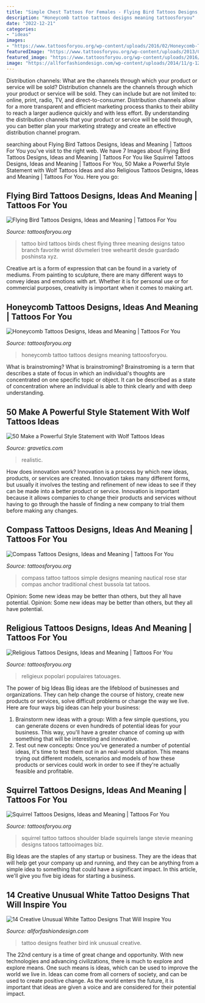 ```yaml
---
title: "Simple Chest Tattoos For Females - Flying Bird Tattoos Designs, Ideas And Meaning"
description: "Honeycomb tattoo tattoos designs meaning tattoosforyou"
date: "2022-12-21"
categories:
- "ideas"
images:
- "https://www.tattoosforyou.org/wp-content/uploads/2016/02/Honeycomb-Tattoo-Designs.jpg"
featuredImage: "https://www.tattoosforyou.org/wp-content/uploads/2013/09/Religious-Tattoo-Sleeve-768x1024.jpg"
featured_image: "https://www.tattoosforyou.org/wp-content/uploads/2016/02/Squirrel-Tattoos.jpg"
image: "https://allforfashiondesign.com/wp-content/uploads/2014/11/g-12.jpg"
---
```



Distribution channels: What are the channels through which your product or service will be sold?
Distribution channels are the channels through which your product or service will be sold. They can include but are not limited to: online, print, radio, TV, and direct-to-consumer. Distribution channels allow for a more transparent and efficient marketing process thanks to their ability to reach a larger audience quickly and with less effort. By understanding the distribution channels that your product or service will be sold through, you can better plan your marketing strategy and create an effective distribution channel program.

	

		
searching about Flying Bird Tattoos Designs, Ideas and Meaning | Tattoos For You you've visit to the right web. We have 7 Images about Flying Bird Tattoos Designs, Ideas and Meaning | Tattoos For You like Squirrel Tattoos Designs, Ideas and Meaning | Tattoos For You, 50 Make a Powerful Style Statement with Wolf Tattoos Ideas and also Religious Tattoos Designs, Ideas and Meaning | Tattoos For You. Here you go:
		
    
## Flying Bird Tattoos Designs, Ideas And Meaning | Tattoos For You

<img loading=lazy src="https://www.tattoosforyou.org/wp-content/uploads/2016/09/Flying-Bird-Tattoo-on-Chest.jpg" onerror="this.onerror=null;this.src='https://tse3.mm.bing.net/th?id=OIP.JQCCxe1pd2inqjPS83BEfAHaJ4&amp;pid=15.1';" alt="Flying Bird Tattoos Designs, Ideas and Meaning | Tattoos For You">

_Source: tattoosforyou.org_

>tattoo bird tattoos birds chest flying three meaning designs tatoo branch favorite wrist dövmeleri tree weheartit desde guardado poshinsta xyz. 

	

Creative art is a form of expression that can be found in a variety of mediums. From painting to sculpture, there are many different ways to convey ideas and emotions with art. Whether it is for personal use or for commercial purposes, creativity is important when it comes to making art.

    
## Honeycomb Tattoos Designs, Ideas And Meaning | Tattoos For You

<img loading=lazy src="https://www.tattoosforyou.org/wp-content/uploads/2016/02/Honeycomb-Tattoo-Designs.jpg" onerror="this.onerror=null;this.src='https://tse4.mm.bing.net/th?id=OIP.a2uNcR_gKGsJKA0T9InftAHaJ4&amp;pid=15.1';" alt="Honeycomb Tattoos Designs, Ideas and Meaning | Tattoos For You">

_Source: tattoosforyou.org_

>honeycomb tattoo tattoos designs meaning tattoosforyou. 

	

What is brainstroming?
What is brainstroming? Brainstroming is a term that describes a state of focus in which an individual's thoughts are concentrated on one specific topic or object. It can be described as a state of concentration where an individual is able to think clearly and with deep understanding.

    
## 50 Make A Powerful Style Statement With Wolf Tattoos Ideas

<img loading=lazy src="https://www.gravetics.com/wp-content/uploads/2017/04/Realistic-wolf-tattoo-wolftattoos.jpg" onerror="this.onerror=null;this.src='https://tse1.mm.bing.net/th?id=OIP.10q-Lq3dROJgsw-wsm2MpgHaHa&amp;pid=15.1';" alt="50 Make a Powerful Style Statement with Wolf Tattoos Ideas">

_Source: gravetics.com_

>realistic. 

	

How does innovation work?
Innovation is a process by which new ideas, products, or services are created. Innovation takes many different forms, but usually it involves the testing and refinement of new ideas to see if they can be made into a better product or service. Innovation is important because it allows companies to change their products and services without having to go through the hassle of finding a new company to trial them before making any changes.

    
## Compass Tattoos Designs, Ideas And Meaning | Tattoos For You

<img loading=lazy src="http://www.tattoosforyou.org/wp-content/uploads/2013/09/Simple-Compass-Tattoo.jpg" onerror="this.onerror=null;this.src='https://tse3.mm.bing.net/th?id=OIP.vDAy3kPqg5R9syk5hIMLSgHaJ6&amp;pid=15.1';" alt="Compass Tattoos Designs, Ideas and Meaning | Tattoos For You">

_Source: tattoosforyou.org_

>compass tattoo tattoos simple designs meaning nautical rose star compas anchor traditional chest bussola tat tatoos. 

	

Opinion: Some new ideas may be better than others, but they all have potential.
Opinion: Some new ideas may be better than others, but they all have potential.

    
## Religious Tattoos Designs, Ideas And Meaning | Tattoos For You

<img loading=lazy src="https://www.tattoosforyou.org/wp-content/uploads/2013/09/Religious-Tattoo-Sleeve-768x1024.jpg" onerror="this.onerror=null;this.src='https://tse2.mm.bing.net/th?id=OIP.n2uxD9AUhaEEy3KIL-x7TwHaJ4&amp;pid=15.1';" alt="Religious Tattoos Designs, Ideas and Meaning | Tattoos For You">

_Source: tattoosforyou.org_

>religieux popolari populaires tatouages. 

	

The power of big Ideas
Big ideas are the lifeblood of businesses and organizations. They can help change the course of history, create new products or services, solve difficult problems or change the way we live.
Here are four ways big ideas can help your business: 
1. Brainstorm new ideas with a group: With a few simple questions, you can generate dozens or even hundreds of potential ideas for your business. This way, you'll have a greater chance of coming up with something that will be interesting and innovative.
2. Test out new concepts: Once you've generated a number of potential ideas, it's time to test them out in an real-world situation. This means trying out different models, scenarios and models of how these products or services could work in order to see if they're actually feasible and profitable. 

    
## Squirrel Tattoos Designs, Ideas And Meaning | Tattoos For You

<img loading=lazy src="https://www.tattoosforyou.org/wp-content/uploads/2016/02/Squirrel-Tattoos.jpg" onerror="this.onerror=null;this.src='https://tse4.mm.bing.net/th?id=OIP.5CQ4zg0djNZjtn_1_9GaVQHaLZ&amp;pid=15.1';" alt="Squirrel Tattoos Designs, Ideas and Meaning | Tattoos For You">

_Source: tattoosforyou.org_

>squirrel tattoo tattoos shoulder blade squirrels lange stevie meaning designs tatoos tattooimages biz. 

	

Big Ideas are the staples of any startup or business. They are the ideas that will help get your company up and running, and they can be anything from a simple idea to something that could have a significant impact. In this article, we'll give you five big ideas for starting a business.

    
## 14 Creative Unusual White Tattoo Designs That Will Inspire You

<img loading=lazy src="https://allforfashiondesign.com/wp-content/uploads/2014/11/g-12.jpg" onerror="this.onerror=null;this.src='https://tse2.mm.bing.net/th?id=OIP.bcdgiQKuRmWhBnb8DDrb2gHaLH&amp;pid=15.1';" alt="14 Creative Unusual White Tattoo Designs That Will Inspire You">

_Source: allforfashiondesign.com_

>tattoo designs feather bird ink unusual creative. 

	

The 22nd century is a time of great change and opportunity. With new technologies and advancing civilizations, there is much to explore and explore means. One such means is ideas, which can be used to improve the world we live in. Ideas can come from all corners of society, and can be used to create positive change. As the world enters the future, it is important that ideas are given a voice and are considered for their potential impact.

